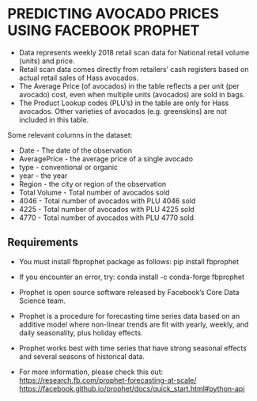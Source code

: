 # PREDICTING AVOCADO PRICES USING FACEBOOK PROPHET 

- Data represents weekly 2018 retail scan data for National retail volume (units) and price. 
- Retail scan data comes directly from retailers’ cash registers based on actual retail sales of Hass avocados. 
- The Average Price (of avocados) in the table reflects a per unit (per avocado) cost, even when multiple units (avocados) are sold in bags. 
- The Product Lookup codes (PLU’s) in the table are only for Hass avocados. Other varieties of avocados (e.g. greenskins) are not included in this table.

Some relevant columns in the dataset:

- Date - The date of the observation
- AveragePrice - the average price of a single avocado
- type - conventional or organic
- year - the year
- Region - the city or region of the observation
- Total Volume - Total number of avocados sold
- 4046 - Total number of avocados with PLU 4046 sold
- 4225 - Total number of avocados with PLU 4225 sold
- 4770 - Total number of avocados with PLU 4770 sold


## Requirements
- You must install fbprophet package as follows: 
     pip install fbprophet
     
- If you encounter an error, try: 
    conda install -c conda-forge fbprophet

- Prophet is open source software released by Facebook’s Core Data Science team.

- Prophet is a procedure for forecasting time series data based on an additive model where non-linear trends are fit with yearly, weekly, and daily seasonality, plus holiday effects. 

- Prophet works best with time series that have strong seasonal effects and several seasons of historical data. 

- For more information, please check this out: https://research.fb.com/prophet-forecasting-at-scale/
https://facebook.github.io/prophet/docs/quick_start.html#python-api